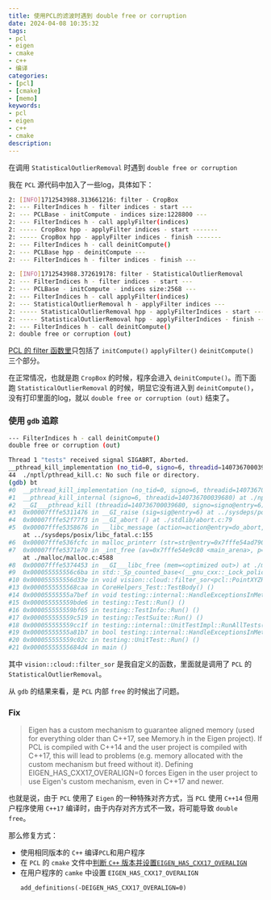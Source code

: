 ```yaml
---
title: 使用PCL的滤波时遇到 double free or corruption
date: 2024-04-08 10:35:32
tags:
- pcl
- eigen
- cmake
- c++
- 编译
categories:
- [pcl]
- [cmake]
- [memo]
keywords:
- pcl
- eigen
- c++
- cmake
description:
---
```


在调用 `StatisticalOutlierRemoval` 时遇到 `double free or corruption`

我在 `PCL` 源代码中加入了一些log，具体如下：

```bash
2: [INFO]1712543988.313661216: filter - CropBox
2: --- FilterIndices h - filter indices - start ---
2: --- PCLBase - initCompute - indices size:1228800 ---
2: --- FilterIndices h - call applyFilter(indices)
2: ----- CropBox hpp - applyFilter indices - start -------
2: ----- CropBox hpp - applyFilter indices - finish -------
2: --- FilterIndices h - call deinitCompute()
2: --- PCLBase hpp - deinitCompute ---
2: --- FilterIndices h - filter indices - finish ---

2: [INFO]1712543988.372619178: filter - StatisticalOutlierRemoval
2: --- FilterIndices h - filter indices - start ---
2: --- PCLBase - initCompute - indices size:2568 ---
2: --- FilterIndices h - call applyFilter(indices)
2: --- StatisticalOutlierRemoval h - applyFilter indices ---
2: ----- StatisticalOutlierRemoval hpp - applyFilterIndices - start -------
2: ----- StatisticalOutlierRemoval hpp - applyFilterIndices - finish -------
2: --- FilterIndices h - call deinitCompute()
2: double free or corruption (out)
```

[PCL 的 filter 函数里](https://github.com/PointCloudLibrary/pcl/blob/master/filters/include/pcl/filters/filter_indices.h#L99-L109)只包括了 `initCompute()` `applyFilter()` `deinitCompute()` 三个部分。

在正常情况，也就是跑 `CropBox` 的时候，程序会进入 `deinitCompute()`。而下面跑 `StatisticalOutlierRemoval` 的时候，明显它没有进入到 `deinitCompute()`，没有打印里面的log，就以 `double free or corruption (out)` 结束了。

### 使用 `gdb` 追踪

```bash
--- FilterIndices h - call deinitCompute()
double free or corruption (out)

Thread 1 "tests" received signal SIGABRT, Aborted.
__pthread_kill_implementation (no_tid=0, signo=6, threadid=140736700039680) at ./nptl/pthread_kill.c:44
44	./nptl/pthread_kill.c: No such file or directory.
(gdb) bt
#0  __pthread_kill_implementation (no_tid=0, signo=6, threadid=140736700039680) at ./nptl/pthread_kill.c:44
#1  __pthread_kill_internal (signo=6, threadid=140736700039680) at ./nptl/pthread_kill.c:78
#2  __GI___pthread_kill (threadid=140736700039680, signo=signo@entry=6) at ./nptl/pthread_kill.c:89
#3  0x00007fffe5311476 in __GI_raise (sig=sig@entry=6) at ../sysdeps/posix/raise.c:26
#4  0x00007fffe52f77f3 in __GI_abort () at ./stdlib/abort.c:79
#5  0x00007fffe5358676 in __libc_message (action=action@entry=do_abort, fmt=fmt@entry=0x7fffe54aab77 "%s\n")
    at ../sysdeps/posix/libc_fatal.c:155
#6  0x00007fffe536fcfc in malloc_printerr (str=str@entry=0x7fffe54ad790 "double free or corruption (out)") at ./malloc/malloc.c:5664
#7  0x00007fffe5371e70 in _int_free (av=0x7fffe54e9c80 <main_arena>, p=0x555555b18b10, have_lock=<optimized out>)
    at ./malloc/malloc.c:4588
#8  0x00007fffe5374453 in __GI___libc_free (mem=<optimized out>) at ./malloc/malloc.c:3391
#9  0x000055555556c6ba in std::_Sp_counted_base<(__gnu_cxx::_Lock_policy)2>::_M_release() ()
#10 0x000055555556d33e in void vision::cloud::filter_sor<pcl::PointXYZRGB>(pcl::PointCloud<pcl::PointXYZRGB>::Ptr const&, std::vector<int, std::allocator<int> >&, int const&, double const&, std::vector<int, std::allocator<int> > const&) ()
#13 0x0000555555568caa in CoreHelpers_Test::TestBody() ()
#14 0x00005555555a7bef in void testing::internal::HandleExceptionsInMethodIfSupported<testing::Test, void>(testing::Test*, void (testing::Test::*)(), char const*) ()
#15 0x000055555559bde6 in testing::Test::Run() ()
#16 0x000055555559bf65 in testing::TestInfo::Run() ()
#17 0x000055555559c519 in testing::TestSuite::Run() ()
#18 0x000055555559cc1f in testing::internal::UnitTestImpl::RunAllTests() ()
#19 0x00005555555a81b7 in bool testing::internal::HandleExceptionsInMethodIfSupported<testing::internal::UnitTestImpl, bool>(testing::internal::UnitTestImpl*, bool (testing::internal::UnitTestImpl::*)(), char const*) ()
#20 0x000055555559c02c in testing::UnitTest::Run() ()
#21 0x00005555555684d4 in main ()
```

其中 `vision::cloud::filter_sor` 是我自定义的函数，里面就是调用了 `PCL` 的 `StatisticalOutlierRemoval`。

从 `gdb` 的结果来看，是 `PCL` 内部 `free` 的时候出了问题。

### Fix

> Eigen has a custom mechanism to guarantee aligned memory (used for everything older than C++17, see Memory.h in the Eigen project). If PCL is compiled with C++14 and the user project is compiled with C++17, this will lead to problems (e.g. memory allocated with the custom mechanism but freed without it). Defining EIGEN_HAS_CXX17_OVERALIGN=0 forces Eigen in the user project to use Eigen's custom mechanism, even in C++17 and newer.

也就是说，由于 `PCL` 使用了 `Eigen` 的一种特殊对齐方式，当 `PCL` 使用 `C++14` 但用户程序使用 `C++17` 编译时，由于内存对齐方式不一致，将可能导致 `double free`。

那么修复方式：
- 使用相同版本的 `C++` 编译`PCL`和用户程序
- 在 `PCL` 的 `cmake` 文件中[判断 `C++` 版本并设置`EIGEN_HAS_CXX17_OVERALIGN`](https://github.com/PointCloudLibrary/pcl/blob/master/cmake/pcl_pclconfig.cmake#L22-L24)
- 在用户程序的 `camke` 中设置 `EIGEN_HAS_CXX17_OVERALIGN`
  ```
  add_definitions(-DEIGEN_HAS_CXX17_OVERALIGN=0)
  ```
